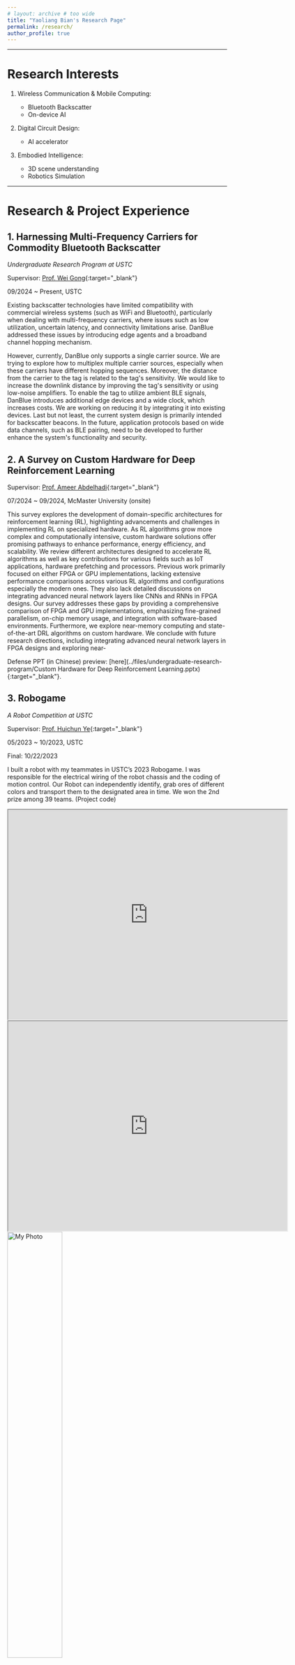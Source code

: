 ```yaml
---
# layout: archive # too wide
title: "Yaoliang Bian's Research Page"
permalink: /research/
author_profile: true
---
```


<!-- 放关于研究的详细内容 -->
<!--{% include toc %} -->
---

# Research Interests 

1. Wireless Communication & Mobile Computing: 
   - Bluetooth Backscatter
   - On-device AI
  
2. Digital Circuit Design: 
   - AI accelerator 

3. Embodied Intelligence:
   - 3D scene understanding
   - Robotics Simulation

---


# Research & Project Experience

## 1. Harnessing Multi-Frequency Carriers for Commodity Bluetooth Backscatter 

*Undergraduate Research Program at USTC* 

Supervisor: [Prof. Wei Gong](https://ubiot.ustc.edu.cn/weigong "Prof. Mengping ZHANG's homepage"){:target="_blank"} 

09/2024 ~ Present, USTC  

Existing backscatter technologies have limited compatibility with commercial wireless systems (such as WiFi and Bluetooth), particularly when dealing with multi-frequency carriers, where issues such as low utilization, uncertain latency, and connectivity limitations arise. DanBlue addressed these issues by introducing edge agents and a broadband channel hopping mechanism.

However, currently, DanBlue only supports a single carrier source. We are trying to explore how to multiplex multiple carrier sources, especially when these carriers have different hopping sequences. Moreover, the distance from the carrier to the tag is related to the tag's sensitivity. We would like to increase the downlink distance by improving the tag's sensitivity or using low-noise amplifiers. To enable the tag to utilize ambient BLE signals, DanBlue introduces additional edge devices and a wide clock, which increases costs. We are working on reducing it by integrating it into existing devices. Last but not least, the current system design is primarily intended for backscatter beacons. In the future, application protocols based on wide data channels, such as BLE pairing, need to be developed to further enhance the system's functionality and security.

## 2. A Survey on Custom Hardware for Deep Reinforcement Learning 

Supervisor: [Prof. Ameer Abdelhadi](https://www.ece.mcmaster.ca/~ameer/ "Prof. Ameer Abdelhadi's homepage"){:target="_blank"} 

07/2024 ~ 09/2024, McMaster University (onsite) 

This survey explores the development of domain-specific architectures for reinforcement learning (RL), highlighting advancements and challenges in implementing RL on specialized hardware. As RL algorithms grow more complex and computationally intensive, custom hardware solutions offer promising pathways to enhance performance, energy efficiency, and scalability. We review different architectures designed to accelerate RL algorithms as well as key contributions for various fields such as IoT applications, hardware prefetching and processors. Previous work primarily focused on either FPGA or GPU implementations, lacking extensive performance comparisons across various RL algorithms and configurations especially the modern ones. They also lack detailed discussions on integrating advanced neural network layers like CNNs and RNNs in FPGA designs. Our survey addresses these gaps by providing a comprehensive comparison of FPGA
and GPU implementations, emphasizing fine-grained parallelism, on-chip memory usage, and integration with software-based environments. Furthermore, we explore near-memory computing and state-of-the-art DRL algorithms on custom hardware. We conclude with future research directions, including integrating advanced neural network layers in FPGA designs and exploring near-

Defense PPT (in Chinese) preview: [here](../files/undergraduate-research-program/Custom Hardware for Deep Reinforcement Learning.pptx){:target="_blank"}. 

## 3. Robogame 

*A Robot Competition at USTC* 

Supervisor: [Prof. Huichun Ye](https://pmpi.ustc.edu.cn/2020/0425/c19781a419361/ "Prof. Huichun Ye's homepage"){:target="_blank"} 

05/2023 ~ 10/2023, USTC 

Final: 10/22/2023 

I built a robot with my teammates in USTC’s 2023 Robogame. I was responsible for the electrical wiring of the robot chassis and the coding of motion control. Our Robot can independently identify, grab ores of different colors and transport them to the designated area in time.
We won the 2nd prize among 39 teams. (Project code) 

<iframe src="https://drive.google.com/file/d/1X6Bf7go0nT6MjuTKoUvBnHb5hPmhsGH7/preview" 
        width="640" height="480" allow="autoplay; fullscreen" allowfullscreen>
</iframe>

<iframe src="https://drive.google.com/file/d/1F79y73cuPLEYJn3AgSGt17I_9ofuiMYJ/preview" 
        width="640" height="480" allow="autoplay; fullscreen" allowfullscreen>
</iframe>

<img src="https://raw.githubusercontent.com/your-username/your-repo/main/assets/my-photo.jpg" width="50%" alt="My Photo">
<img src="../files/picture/2023.10.10. Innovative Center(Zhenglang Weng, Jiazhuo Liu, Yaoliang Bian, Taowei Liu, Yaxin Gong with our robot).jpg" alt="My great teammates and me(from left to right: Zhenglang Weng, Jiazhuo Liu, Yaoliang Bian, Taowei Liu, Yaxin Gong with our robot) 2023.10.10@Innovative Center">
<figure>
    <img src="../files/picture/2023.10.10. Innovative Center(Zhenglang Weng, Jiazhuo Liu, Yaoliang Bian, Taowei Liu, Yaxin Gong with our robot).jpg" 
         alt="My great teammates and me(from left to right: Zhenglang Weng, Jiazhuo Liu, Yaoliang Bian, Taowei Liu, Yaxin Gong with our robot)">
    <figcaption>
        My great teammates and me (from left to right: Zhenglang Weng, Jiazhuo Liu, Yaoliang Bian, Taowei Liu, Yaxin Gong with our robot) <br /> 2023.10.10 @ Innovative Center
    </figcaption>
</figure>


---


# Numerical PDE Programming (choronological order) 

| PDE | method | domain | mesh | language |
| --- | --- | --- | --- | --- |
| Poisson (Dirichlet) | 2-order FD | 2D rectangle | uniform Cartesian | Matlab |
| compressible Euler | 5-order FD-WENO | 1D interval | uniform Cartesian | Fortran |
| compressible Navier--Stokes | 5-order FD-WENO | 2D rectangle | uniform Cartesian | Fortran + OpenMP |
| Hamilton-Jacobi | 5-order FD-WENO | 2D rectangle | uniform Cartesian | Fortran + OpenMP |
| compressible RMHD | 5-order FD-HJ | 2D rectangle | uniform Cartesian | Fortran + OpenMP |
| compressible RMHD | 4-order FD-HJ + Fourier | 3D toroidal with rectangular section | uniform Cylindrical | Fortran + OpenMP |
| compressible RMHD | 3-order FD-HJ + Fourier | 3D toroidal with circular section | uniform Cartesian (embedded) | Fortran + OpenMP + MPI |
| compressible MHD | arbitrary-degree DG (locally div-free) | 2D rectangle | arbitrary Cartesian | Fortran + OpenMP + MPI |
| Poisson | arbitrary-degree FEM | 1D interval | arbitrary Cartesian | Matlab |
| Poisson | quadratic FEM | 2D polygon | triangular | Matlab |
| Poisson | LDG | 1D interval | arbitrary Cartesian | Matlab |
| Poisson | HDG | 1D interval | arbitrary Cartesian | Matlab |
| Poisson | arbitrary-degree MD-LDG (good results up to k=9) | 2D polygon | triangular | Matlab |
| p-Laplace | arbitrary-degree LDG | 1D interval | arbitrary Cartesian | Matlab |
| p-Laplace | arbitrary-degree LDG | 2D polygon | triangular | Matlab |
| mixed FEM | arbitrary-degree FEM | 2D polygon | triangular | MFEM |
